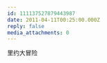 ```yaml
---
id: 111137527879443987
date: 2011-04-11T00:25:00.000Z
reply: false
media_attachments: 0
---
```


里约大冒险 ​​​​

